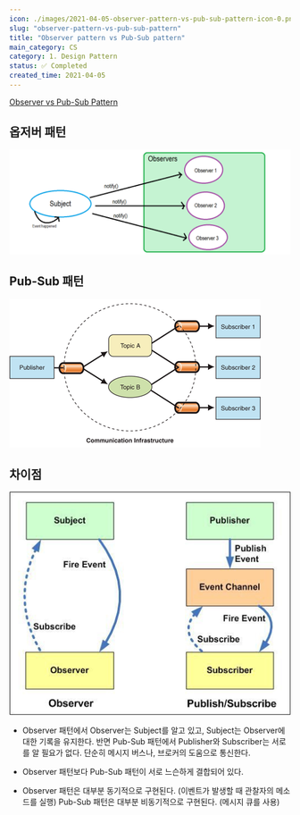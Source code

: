 ```yaml
---
icon: ./images/2021-04-05-observer-pattern-vs-pub-sub-pattern-icon-0.png
slug: "observer-pattern-vs-pub-sub-pattern"
title: "Observer pattern vs Pub-Sub pattern"
main_category: CS
category: 1. Design Pattern
status: ✅ Completed
created_time: 2021-04-05
---
```


[Observer vs Pub-Sub Pattern](https://medium.com/better-programming/observer-vs-pub-sub-pattern-50d3b27f838c)

## 옵저버 패턴

![2021-04-05-observer-pattern-vs-pub-sub-pattern-image-0](./images/2021-04-05-observer-pattern-vs-pub-sub-pattern-image-0.png)

## Pub-Sub 패턴

![2021-04-05-observer-pattern-vs-pub-sub-pattern-image-1](./images/2021-04-05-observer-pattern-vs-pub-sub-pattern-image-1.png)

## 차이점

![2021-04-05-observer-pattern-vs-pub-sub-pattern-image-2](./images/2021-04-05-observer-pattern-vs-pub-sub-pattern-image-2.png)

- Observer 패턴에서 Observer는 Subject를 알고 있고, Subject는 Observer에 대한 기록을 유지한다. 반면 Pub-Sub 패턴에서 Publisher와 Subscriber는 서로를 알 필요가 없다. 단순히 메시지 버스나, 브로커의 도움으로 통신한다.

- Observer 패턴보다 Pub-Sub 패턴이 서로 느슨하게 결합되어 있다.

- Observer 패턴은 대부분 동기적으로 구현된다. (이벤트가 발생할 때 관찰자의 메소드를 실행) Pub-Sub 패턴은 대부분 비동기적으로 구현된다. (메시지 큐를 사용)
